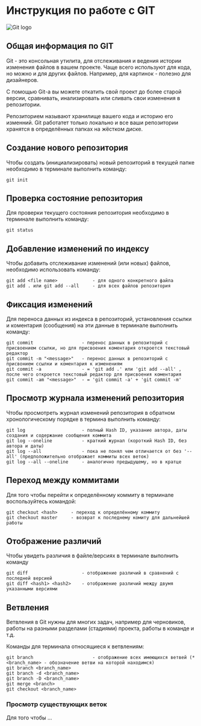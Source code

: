 # **Инструкция по работе с GIT**

![Git logo](gitlogo.jpg)

## Общая информация по GIT

Git - это консольная утилита, для отслеживания и ведения истории изменения файлов в вашем проекте. Чаще всего используют для кода, но можно и для других файлов. Например, для картинок - полезно для дизайнеров.

С помощью Git-а вы можете откатить свой проект до более старой версии, сравнивать, инализировать или сливать свои изменения в репозитории.

Репозиторием называют хранилище вашего кода и историю его изменний. Git работатет только локально и все ваши репозитории хранятся в определённых папках на жёстком диске.

## Создание нового репозитория

Чтобы создать (инициализировать) новый репозиторий в текущей папке необходимо в терминале выполнить команду:

    git init

## Проверка состояние репозитория

Для проверки текущего состояния репозитория необходимо в терминале выполнить команду:

    git status

## Добавление изменений по индексу

Чтобы добавить отслеживание изменений (или новых) файлов, необходимо использовать команду:

    git add <file name>             - для одного конкретного файла
    git add . или git add --all     - для всех файлов репозитория

## Фиксация изменений

Для переноса данных из индекса в репозиторий, установления ссылки и коментария (сообщения) на эти данные в терминале выполнить команду:

    git commit                  - перенос данных в репозиторий с присвоением ссылки, но для присвоения коментария откроется текстовый редактор
    git commit -m "<message>"   - перенос данных в репозиторий с присвонием ссылки и коментария к изменениям
    git commit -a               - = 'git add .' или 'git add --all' , после чего откроется текстовый редактор для присвоения коментария
    git commit -am "<message>"  - = 'git commit -a' + 'git commit -m'

## Просмотр журнала изменений репозитория

Чтобы просмотреть журнал изменений репозитория в обратном хронологическому порядке в термина выполнить команду:

    git log                     - полный Hash ID, указание автора, даты создания и содержание сообщения коммита
    git log --oneline           - краткий журнал (короткий Hash ID, без автора и даты)
    git log --all               - пока не понял чем отличается от без '--all' (предположительно отображает коммиты всех веток)
    git log --all --oneline     - аналогично предыдущему, но в кратце

## Переход между коммитами

Для того чтобы перейти к определённому коммиту в терминале воспользуйтесь командой:

    git checkout <hash>     - переход к определённому коммиту
    git checkout master     - возврат к последнему комиту для дальнейшей работы

## Отображение различий

Чтобы увидеть различия в файле/версиях в терминале выполнить команду

    git diff                    - отображение различий в сравнений с последней версией
    git diff <hash1> <hash2>    - отображение различий между двумя указанными версиями

## Ветвления

Ветвления в Git нужны для многих задач, например для черновиков, работы на разными разделами (стадиями) проекта, работы в команде и т.д.

Команды для терминала относящиеся к ветвлениям:

    git branch                      - отображение всех имеющихся ветвей (*<branch_name> - обозначение ветви на которой находимся)
    git branch <branch_name>
    git branch -d <branch_name>
    git branch -D <branch_name>
    git merge <branch>
    git checkout <branch_name>

### Просмотр существующих веток
Для того чтобы ...